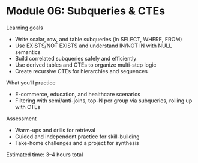 # Module 06: Subqueries & CTEs

Learning goals
- Write scalar, row, and table subqueries (in SELECT, WHERE, FROM)
- Use EXISTS/NOT EXISTS and understand IN/NOT IN with NULL semantics
- Build correlated subqueries safely and efficiently
- Use derived tables and CTEs to organize multi-step logic
- Create recursive CTEs for hierarchies and sequences

What you’ll practice
- E-commerce, education, and healthcare scenarios
- Filtering with semi/anti-joins, top-N per group via subqueries, rolling up with CTEs

Assessment
- Warm-ups and drills for retrieval
- Guided and independent practice for skill-building
- Take-home challenges and a project for synthesis

Estimated time: 3–4 hours total
